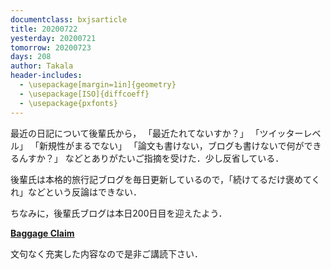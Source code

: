 ```yaml
---
documentclass: bxjsarticle
title: 20200722
yesterday: 20200721
tomorrow: 20200723
days: 208
author: Takala
header-includes:
  - \usepackage[margin=1in]{geometry}
  - \usepackage[ISO]{diffcoeff}
  - \usepackage{pxfonts}
---
```



最近の日記について後輩氏から，
「最近たれてないすか？」
「ツイッターレベル」
「新規性がまるでない」
「論文も書けない，ブログも書けないで何ができるんすか？」
などとありがたいご指摘を受けた．少し反省している．


後輩氏は本格的旅行記ブログを毎日更新しているので，「続けてるだけ褒めてくれ」などという反論はできない．


ちなみに，後輩氏ブログは本日200日目を迎えたよう．


**[Baggage Claim](https://pur-usupr.hatenablog.com/)**


文句なく充実した内容なので是非ご講読下さい．